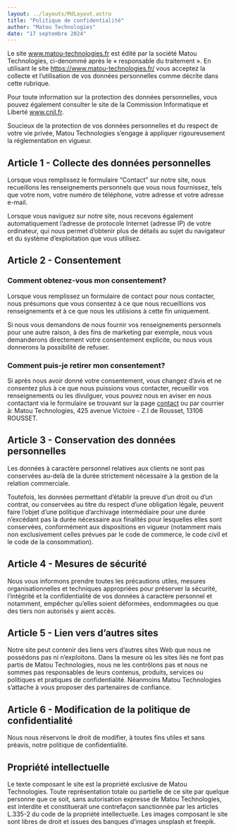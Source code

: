 ```yaml
---
layout: ../layouts/MdLayout.astro
title: "Politique de confidentialité"
author: "Matou Technologies"
date: "17 septembre 2024"
---
```


Le site www.matou-technologies.fr est édité par la société Matou Technologies, ci-denommé après le « responsable du traitement ». En utilisant le site https://www.matou-technologies.fr/ vous acceptez la collecte et l’utilisation de vos données personnelles comme décrite dans cette rubrique.

Pour toute information sur la protection des données personnelles, vous pouvez également consulter le site de la Commission Informatique et Liberté www.cnil.fr.

Soucieux de la protection de vos données personnelles et du respect de votre vie privée, Matou Technologies s’engage à appliquer rigoureusement la réglementation en vigueur.

## Article 1 - Collecte des données personnelles

Lorsque vous remplissez le formulaire “Contact” sur notre site, nous recueillons les renseignements personnels que vous nous fournissez, tels que votre nom, votre numéro de téléphone, votre adresse et votre adresse e-mail.

Lorsque vous naviguez sur notre site, nous recevons également automatiquement l’adresse de protocole Internet (adresse IP) de votre ordinateur, qui nous permet d’obtenir plus de détails au sujet du navigateur et du système d’exploitation que vous utilisez.

## Article 2 - Consentement

### Comment obtenez-vous mon consentement?

Lorsque vous remplissez un formulaire de contact pour nous contacter, nous présumons que vous consentez à ce que nous recueillions vos renseignements et à ce que nous les utilisions à cette fin uniquement.

Si nous vous demandons de nous fournir vos renseignements personnels pour une autre raison, à des fins de marketing par exemple, nous vous demanderons directement votre consentement explicite, ou nous vous donnerons la possibilité de refuser.

### Comment puis-je retirer mon consentement?

Si après nous avoir donné votre consentement, vous changez d’avis et ne consentez plus à ce que nous puissions vous contacter, recueillir vos renseignements ou les divulguer, vous pouvez nous en aviser en nous contactant via le formulaire se trouvant sur la page <a href="/contact">contact</a> ou par courrier à: Matou Technologies, 425 avenue Victoire - Z.I de Rousset, 13106 ROUSSET.

## Article 3 - Conservation des données personnelles

Les données à caractère personnel relatives aux clients ne sont pas conservées au-delà de la durée strictement nécessaire à la gestion de la relation commerciale.

Toutefois, les données permettant d’établir la preuve d’un droit ou d’un contrat, ou conservées au titre du respect d’une obligation légale, peuvent faire l’objet d’une politique d’archivage intermédiaire pour une durée n’excédant pas la durée nécessaire aux finalités pour lesquelles elles sont conservées, conformément aux dispositions en vigueur (notamment mais non exclusivement celles prévues par le code de commerce, le code civil et le code de la consommation).

## Article 4 - Mesures de sécurité

Nous vous informons prendre toutes les précautions utiles, mesures organisationnelles et techniques appropriées pour préserver la sécurité, l’intégrité et la confidentialité de vos données à caractère personnel et notamment, empêcher qu’elles soient déformées, endommagées ou que des tiers non autorisés y aient accès.

## Article 5 - Lien vers d’autres sites

Notre site peut contenir des liens vers d’autres sites Web que nous ne possédons pas ni n’exploitons. Dans la mesure où les sites liés ne font pas partis de Matou Technologies, nous ne les contrôlons pas et nous ne sommes pas responsables de leurs contenus, produits, services ou politiques et pratiques de confidentialité. Néanmoins Matou Technologies s’attache à vous proposer des partenaires de confiance.

## Article 6 - Modification de la politique de confidentialité

Nous nous réservons le droit de modifier, à toutes fins utiles et sans préavis, notre politique de confidentialité.

## Propriété intellectuelle

Le texte composant le site est la propriété exclusive de Matou Technologies. Toute représentation totale ou partielle de ce site par quelque personne que ce soit, sans autorisation expresse de Matou Technologies, est interdite et constituerait une contrefaçon sanctionnée par les articles L.335-2 du code de la propriété intellectuelle. Les images composant le site sont libres de droit et issues des banques d’images unsplash et freepik.

